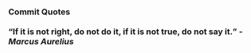 ### Commit Quotes <br> <br> <q>If it is not right, do not do it, if it is not true, do not say it.</q> -<em>Marcus Aurelius</em>

